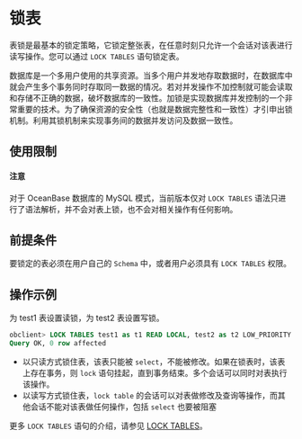 # 锁表

表锁是最基本的锁定策略，它锁定整张表，在任意时刻只允许一个会话对该表进行读写操作。您可以通过 `LOCK TABLES` 语句锁定表。

数据库是一个多用户使用的共享资源。当多个用户并发地存取数据时，在数据库中就会产生多个事务同时存取同一数据的情况。若对并发操作不加控制就可能会读取和存储不正确的数据，破坏数据库的一致性。加锁是实现数据库并发控制的一个非常重要的技术。为了确保资源的安全性（也就是数据完整性和一致性）才引申出锁机制。利用其锁机制来实现事务间的数据并发访问及数据一致性。

## 使用限制

<main id="notice" type='alert'>
<h4>注意</h4>
<p> 对于 OceanBase 数据库的 MySQL 模式，当前版本仅对 <code>LOCK TABLES</code> 语法只进行了语法解析，并不会对表上锁，也不会对相关操作有任何影响。</p>
</main>

## 前提条件

要锁定的表必须在用户自己的 `Schema` 中，或者用户必须具有 `LOCK TABLES` 权限。

## 操作示例

为 test1 表设置读锁，为 test2 表设置写锁。

```sql
obclient> LOCK TABLES test1 as t1 READ LOCAL, test2 as t2 LOW_PRIORITY WRITE;
Query OK, 0 row affected
```

* 以只读方式锁住表，该表只能被 `select`，不能被修改。如果在锁表时，该表上存在事务，则 `lock` 语句挂起，直到事务结束。多个会话可以同时对表执行该操作。
* 以读写方式锁住表，`lock table` 的会话可以对表做修改及查询等操作，而其他会话不能对该表做任何操作，包括 `select` 也要被阻塞
  
更多 `LOCK TABLES` 语句的介绍，请参见 [LOCK TABLES](../../../5.sql-reference/1.sql-syntax/2.common-tenant-of-mysql-mode/6.sql-statement-of-mysql-mode/60.lock-table-of-mysql-mode.md)。
